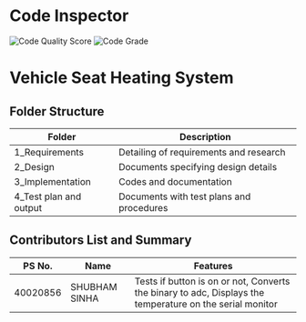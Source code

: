 # Code Inspector
![Code Quality Score](https://api.codiga.io/project/30239/score/svg)
![Code Grade](https://api.codiga.io/project/30239/status/svg)

#


# Vehicle Seat Heating System
## **Folder Structure**

| **Folder** | **Description** |
| --- | --- |
| 1\_Requirements | Detailing of requirements and research |
| 2\_Design | Documents specifying design details |
| 3\_Implementation | Codes and documentation |
| 4\_Test plan and output | Documents with test plans and procedures |

## Contributors List and Summary

PS No. |  Name               |   Features |
-------|---------------------|----------------|
40020856 |SHUBHAM SINHA  |  Tests if button is on or not, Converts the binary to adc, Displays the temperature on the serial monitor | 
  
